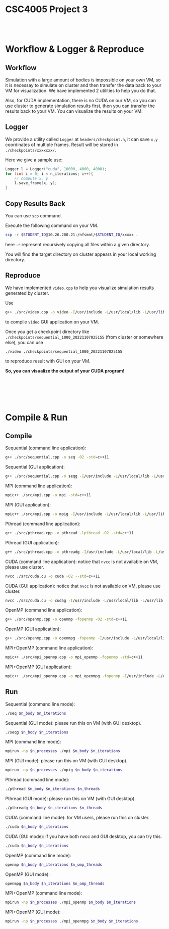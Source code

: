 # CSC4005 Project 3 
<br/>
<br/>

# Workflow & Logger & Reproduce

## Workflow

Simulation with a large amount of bodies is impossible on your own VM, so it is necessay to simulate on cluster and then transfer the data back to your VM for visualization. We have implemented 2 utilities to help you do that.

Also, for CUDA implementation, there is no CUDA on our VM, so you can use cluster to generate simulation results first, then you can transfer the results back to your VM. You can visualize the results on your VM.

## Logger

We provide a utility called `Logger` at `headers/checkpoint.h`, it can save `x,y` coordinates of multiple frames. Result will be stored in `./checkpoints/xxxxxxx/`. 

Here we give a sample use:

```c++
Logger l = Logger("cuda", 10000, 4000, 4000);
for (int i = 0; i < n_iterations; i++){
    // compute x, y
    l.save_frame(x, y);
}
```


## Copy Results Back

You can use `scp` command. 

Execute the following command on your VM.

```bash
scp -r $STUDENT_ID@10.26.200.21:/nfsmnt/$STUDENT_ID/xxxxx .
```

here `-r` represent recursively copying all files within a given directory.

You will find the target directory on cluster appears in your local working directory.


## Reproduce

We have implemented `video.cpp` to help you visualize simulation results generated by cluster.  

Use

```bash
g++ ./src/video.cpp -o video -I/usr/include -L/usr/local/lib -L/usr/lib -lglut -lGLU -lGL -lm -DGUI -O2 -std=c++11
```

to compile `video` GUI application on your VM.

Once you get a checkpoint directory like `./checkpoints/sequential_1000_20221107025155` (from cluster or somewhere else), you can use

```bash
./video ./checkpoints/sequential_1000_20221107025155
```

to reproduce result with GUI on your VM. 

**So, you can visualize the output of your CUDA program!**

<br/>
<br/>
<br/>
<br/>


# Compile & Run

## Compile

Sequential (command line application):

```bash
g++ ./src/sequential.cpp -o seq -O2 -std=c++11
```

Sequential (GUI application):

```bash
g++ ./src/sequential.cpp -o seqg -I/usr/include -L/usr/local/lib -L/usr/lib -lglut -lGLU -lGL -lm -DGUI -O2 -std=c++11
```

MPI (command line application):

```bash
mpic++ ./src/mpi.cpp -o mpi -std=c++11
```

MPI (GUI application):

```bash
mpic++ ./src/mpi.cpp -o mpig -I/usr/include -L/usr/local/lib -L/usr/lib -lglut -lGLU -lGL -lm -DGUI -std=c++11
```

Pthread (command line application):

```bash
g++ ./src/pthread.cpp -o pthread -lpthread -O2 -std=c++11
```

Pthread (GUI application):

```bash
g++ ./src/pthread.cpp -o pthreadg -I/usr/include -L/usr/local/lib -L/usr/lib -lglut -lGLU -lGL -lm -lpthread -DGUI -O2 -std=c++11
```

CUDA (command line application): notice that `nvcc` is not available on VM, please use cluster.

```bash
nvcc ./src/cuda.cu -o cuda -O2 --std=c++11
```

CUDA (GUI application): notice that `nvcc` is not available on VM, please use cluster.

```bash
nvcc ./src/cuda.cu -o cudag -I/usr/include -L/usr/local/lib -L/usr/lib -lglut -lGLU -lGL -lm -O2 -DGUI --std=c++11
```


OpenMP (command line application):

```bash
g++ ./src/openmp.cpp -o openmp -fopenmp -O2 -std=c++11
```

OpenMP (GUI application):

```bash
g++ ./src/openmp.cpp -o openmpg -fopenmp -I/usr/include -L/usr/local/lib -L/usr/lib -lglut -lGLU -lGL -lm -O2 -DGUI -std=c++11
```


MPI+OpenMP (command line application):

```bash
mpic++ ./src/mpi_openmp.cpp -o mpi_openmp -fopenmp -std=c++11
```

MPI+OpenMP (GUI application):

```bash
mpic++ ./src/mpi_openmp.cpp -o mpi_openmpg -fopenmp -I/usr/include -L/usr/local/lib -L/usr/lib -lglut -lGLU -lGL -lm -DGUI -std=c++11
```

## Run

Sequential (command line mode):

```bash
./seq $n_body $n_iterations
```

Sequential (GUI mode): please run this on VM (with GUI desktop).

```bash
./seqg $n_body $n_iterations
```

MPI (command line mode):

```bash
mpirun -np $n_processes ./mpi $n_body $n_iterations
```

MPI (GUI mode): please run this on VM (with GUI desktop).

```bash
mpirun -np $n_processes ./mpig $n_body $n_iterations
```


Pthread (command line mode):

```bash
./pthread $n_body $n_iterations $n_threads
```

Pthread (GUI mode): please run this on VM (with GUI desktop).

```bash
./pthreadg $n_body $n_iterations $n_threads
```

CUDA (command line mode): for VM users, please run this on cluster.

```bash
./cuda $n_body $n_iterations
```

CUDA (GUI mode): if you have both nvcc and GUI desktop, you can try this.

```bash
./cuda $n_body $n_iterations
```


OpenMP (command line mode):

```bash
openmp $n_body $n_iterations $n_omp_threads
```

OpenMP (GUI mode):

```bash
openmpg $n_body $n_iterations $n_omp_threads
```


MPI+OpenMP (command line mode):

```bash
mpirun -np $n_processes ./mpi_openmp $n_body $n_iterations
```

MPI+OpenMP (GUI mode):

```bash
mpirun -np $n_processes ./mpi_openmpg $n_body $n_iterations
```

<br/>
<br/>
<br/>

